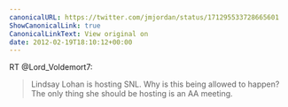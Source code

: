 ```yaml
---
canonicalURL: https://twitter.com/jmjordan/status/171295533728665601
ShowCanonicalLink: true
CanonicalLinkText: View original on
date: 2012-02-19T18:10:12+00:00
---
```

RT @Lord_Voldemort7:
> Lindsay Lohan is hosting SNL. Why is this being allowed to happen? The only thing she should be hosting is an AA meeting.